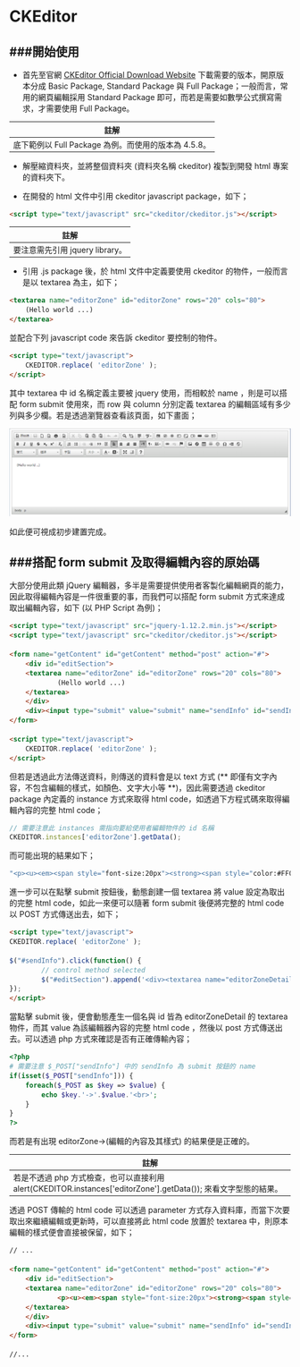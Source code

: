 # CKEditor

<script type="text/javascript" src="gitbook/app.js"></script>
<script type="text/javascript" src="js/general.js"></script>

###開始使用
---
* 首先至官網 [CKEditor Official Download Website](http://ckeditor.com/download) 下載需要的版本，開原版本分成 Basic Package, Standard Package 與 Full Package；一般而言，常用的網頁編輯採用 Standard Package 即可，而若是需要如數學公式撰寫需求，才需要使用 Full Package。

| 註解 |
| -- |
| 底下範例以 Full Package 為例。而使用的版本為 4.5.8。 |

* 解壓縮資料夾，並將整個資料夾 (資料夾名稱 ckeditor) 複製到開發 html 專案的資料夾下。

* 在開發的 html 文件中引用 ckeditor javascript package，如下；

```Html
<script type="text/javascript" src="ckeditor/ckeditor.js"></script>
```

| 註解 |
| -- |
| 要注意需先引用 jquery library。 |

* 引用 .js package 後，於 html 文件中定義要使用 ckeditor 的物件，一般而言是以 textarea 為主，如下；

```Html
<textarea name="editorZone" id="editorZone" rows="20" cols="80">
	(Hello world ...)
</textarea>
```

並配合下列 javascript code 來告訴 ckeditor 要控制的物件。

```Html
<script type="text/javascript">
	CKEDITOR.replace( 'editorZone' );
</script>
```

其中 textarea 中 id 名稱定義主要被 jquery 使用，而相較於 name ，則是可以搭配 form submit 使用來，而 row 與 column 分別定義 textarea 的編輯區域有多少列與多少欄。若是透過瀏覽器查看該頁面，如下畫面；

![](images/webpage/ckeditor.png)

如此便可視成初步建置完成。

###搭配 form submit 及取得編輯內容的原始碼
---
大部分使用此類 jQuery 編輯器，多半是需要提供使用者客製化編輯網頁的能力，因此取得編輯內容是一件很重要的事，而我們可以搭配 form submit 方式來達成取出編輯內容，如下 (以 PHP Script 為例)；

```Html
<script type="text/javascript" src="jquery-1.12.2.min.js"></script>
<script type="text/javascript" src="ckeditor/ckeditor.js"></script>

<form name="getContent" id="getContent" method="post" action="#">
    <div id="editSection">
    <textarea name="editorZone" id="editorZone" rows="20" cols="80">
            (Hello world ...)
    </textarea>
    </div>
    <div><input type="submit" value="submit" name="sendInfo" id="sendInfo"></input></div>
</form>

<script type="text/javascript">
	CKEDITOR.replace( 'editorZone' );
</script>
```

但若是透過此方法傳送資料，則傳送的資料會是以 text 方式 (** 即僅有文字內容，不包含編輯的樣式，如顏色、文字大小等 **)，因此需要透過 ckeditor package 內定義的 instance 方式來取得 html code，如透過下方程式碼來取得編輯內容的完整 html code；

```Javascript
// 需要注意此 instances 需指向要給使用者編輯物件的 id 名稱
CKEDITOR.instances['editorZone'].getData();
```

而可能出現的結果如下；

```Bash
"<p><u><em><span style="font-size:20px"><strong><span style="color:#FF0000">(Hello world ...)</span></strong></span></em></u></p>"
```

進一步可以在點擊 submit 按鈕後，動態創建一個 textarea 將 value 設定為取出的完整 html code，如此一來便可以隨著 form submit 後便將完整的 html code 以 POST 方式傳送出去，如下；

```Html
<script type="text/javascript">
CKEDITOR.replace( 'editorZone' );

$("#sendInfo").click(function() {
		// control method selected
		$("#editSection").append('<div><textarea name="editorZoneDetail" id="editorZoneDetail" value="' + CKEDITOR.instances['editorZone'].getData() + '" style="position: absolute; left: -9999px"></textarea></div>');
});
</script>
```

當點擊 submit 後，便會動態產生一個名與 id 皆為 editorZoneDetail 的 textarea 物件，而其 value 為該編輯器內容的完整 html code ，然後以 post 方式傳送出去。可以透過 php 方式來確認是否有正確傳輸內容；

```Php
<?php
# 需要注意 $_POST["sendInfo"] 中的 sendInfo 為 submit 按鈕的 name
if(isset($_POST["sendInfo"])) {
    foreach($_POST as $key => $value) {
        echo $key.'->'.$value.'<br>';
    }
}
?>
```

而若是有出現 editorZone-&gt;(編輯的內容及其樣式) 的結果便是正確的。

| 註解 |
| -- |
| 若是不透過 php 方式檢查，也可以直接利用 alert(CKEDITOR.instances['editorZone'].getData()); 來看文字型態的結果。 |

透過 POST 傳輸的 html code 可以透過 parameter 方式存入資料庫，而當下次要取出來繼續編輯或更新時，可以直接將此 html code 放置於 textarea 中，則原本編輯的樣式便會直接被保留，如下；

```Html
// ...

<form name="getContent" id="getContent" method="post" action="#">
	<div id="editSection">
	<textarea name="editorZone" id="editorZone" rows="20" cols="80">
			<p><u><em><span style="font-size:20px"><strong><span style="color:#FF0000">(Hello world ...)</span></strong></span></em></u></p>
	</textarea>
	</div>
	<div><input type="submit" value="submit" name="sendInfo" id="sendInfo"></input></div>
</form>

//...
```










